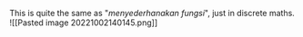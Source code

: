 This is quite the same as "*menyederhanakan fungsi*", just in discrete maths.
![[Pasted image 20221002140145.png]]
